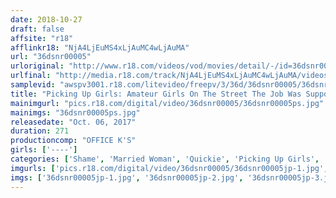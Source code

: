 ```yaml
---
date: 2018-10-27
draft: false
affsite: "r18"
afflinkr18: "NjA4LjEuMS4xLjAuMC4wLjAuMA"
url: "36dsnr00005"
urloriginal: "http://www.r18.com/videos/vod/movies/detail/-/id=36dsnr00005"
urlfinal: "http://media.r18.com/track/NjA4LjEuMS4xLjAuMC4wLjAuMA/videos/vod/movies/detail/-/id=36dsnr00005"
samplevid: "awspv3001.r18.com/litevideo/freepv/3/36d/36dsnr00005/36dsnr00005_dmb_w.mp4"
title: "Picking Up Girls: Amateur Girls On The Street The Job Was Supposed To Just Be About Washing Dicks... Young Wife Babes Who Got Hot And Horny And Fucked Anyway Exclusive Footage 4.5 Hours"
mainimgurl: "pics.r18.com/digital/video/36dsnr00005/36dsnr00005ps.jpg"
mainimgs: "36dsnr00005ps.jpg"
releasedate: "Oct. 06, 2017"
duration: 271
productioncomp: "OFFICE K'S"
girls: ['----']
categories: ['Shame', 'Married Woman', 'Quickie', 'Picking Up Girls', 'Documentary', 'Amateur', 'Handjob', 'Over 4 Hours', 'Hi-Def']
imgurls: ['pics.r18.com/digital/video/36dsnr00005/36dsnr00005jp-1.jpg', 'pics.r18.com/digital/video/36dsnr00005/36dsnr00005jp-2.jpg', 'pics.r18.com/digital/video/36dsnr00005/36dsnr00005jp-3.jpg', 'pics.r18.com/digital/video/36dsnr00005/36dsnr00005jp-4.jpg', 'pics.r18.com/digital/video/36dsnr00005/36dsnr00005jp-5.jpg', 'pics.r18.com/digital/video/36dsnr00005/36dsnr00005jp-6.jpg', 'pics.r18.com/digital/video/36dsnr00005/36dsnr00005jp-7.jpg', 'pics.r18.com/digital/video/36dsnr00005/36dsnr00005jp-8.jpg', 'pics.r18.com/digital/video/36dsnr00005/36dsnr00005jp-9.jpg', 'pics.r18.com/digital/video/36dsnr00005/36dsnr00005jp-10.jpg', 'pics.r18.com/digital/video/36dsnr00005/36dsnr00005jp-11.jpg', 'pics.r18.com/digital/video/36dsnr00005/36dsnr00005jp-12.jpg', 'pics.r18.com/digital/video/36dsnr00005/36dsnr00005jp-13.jpg', 'pics.r18.com/digital/video/36dsnr00005/36dsnr00005jp-14.jpg', 'pics.r18.com/digital/video/36dsnr00005/36dsnr00005jp-15.jpg', 'pics.r18.com/digital/video/36dsnr00005/36dsnr00005jp-16.jpg', 'pics.r18.com/digital/video/36dsnr00005/36dsnr00005jp-17.jpg', 'pics.r18.com/digital/video/36dsnr00005/36dsnr00005jp-18.jpg', 'pics.r18.com/digital/video/36dsnr00005/36dsnr00005jp-19.jpg', 'pics.r18.com/digital/video/36dsnr00005/36dsnr00005jp-20.jpg']
imgs: ['36dsnr00005jp-1.jpg', '36dsnr00005jp-2.jpg', '36dsnr00005jp-3.jpg', '36dsnr00005jp-4.jpg', '36dsnr00005jp-5.jpg', '36dsnr00005jp-6.jpg', '36dsnr00005jp-7.jpg', '36dsnr00005jp-8.jpg', '36dsnr00005jp-9.jpg', '36dsnr00005jp-10.jpg', '36dsnr00005jp-11.jpg', '36dsnr00005jp-12.jpg', '36dsnr00005jp-13.jpg', '36dsnr00005jp-14.jpg', '36dsnr00005jp-15.jpg', '36dsnr00005jp-16.jpg', '36dsnr00005jp-17.jpg', '36dsnr00005jp-18.jpg', '36dsnr00005jp-19.jpg', '36dsnr00005jp-20.jpg']
---
```

